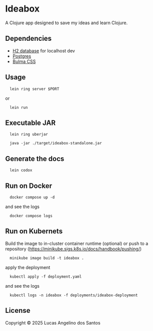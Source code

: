 # Ideabox

A Clojure app designed to save my ideas and learn Clojure.

## Dependencies

- [H2 database](https://h2database.com/html/main.html) for localhost dev
- [Postgres](https://h2database.com/html/main.html)
- [Bulma CSS](https://bulma.io)

## Usage

```shell script
  lein ring server $PORT
```

or 

```shell script
  lein run
```

## Executable JAR

```shell script
  lein ring uberjar

  java -jar ./target/ideabox-standalone.jar
```

## Generate the docs

```shell script
  lein codox
```

## Run on Docker

```shell script
  docker compose up -d
```

and see the logs

```shell script
  docker compose logs
```

## Run on Kubernets

Build the image to in-cluster container runtime (optional) or push to a repository (https://minikube.sigs.k8s.io/docs/handbook/pushing/)

```shell script
  minikube image build -t ideabox .
```

apply the deployment

```shell script
  kubectl apply -f deployment.yaml
```

and see the logs

```shell script
  kubectl logs -n ideabox -f deployments/ideabox-deployment
```

## License

Copyright © 2025 Lucas Angelino dos Santos
